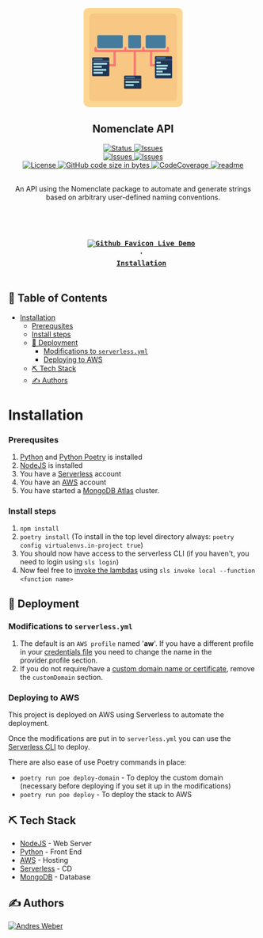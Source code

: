 <p align="center">
    <img width=200px height=200px src="/docs/nomenclate_logo.png" alt="nomenclate logo">
</p>

<h2 align="center">Nomenclate API</h2>

<div align="center">
    <a href="https://github.com/AndresMWeber/nomenclate-api-python">
        <img alt="Status" src="https://img.shields.io/badge/status-active-success.svg" />
    </a>
    <a href="https://github.com/AndresMWeber/nomenclate-api-python/issues">
        <img alt="Issues" src="https://img.shields.io/github/issues/andresmweber/nomenclate-api-python.svg" />
    </a>
    <br>
    <a href="https://github.com/AndresMWeber/nomenclate-api-python/actions/workflows/readme-api-sync.yml">
        <img alt="Issues" src="https://github.com/AndresMWeber/nomenclate-api-python/actions/workflows/readme-api-sync.yml/badge.svg" />
    </a>
    <a href="https://github.com/AndresMWeber/nomenclate-api-python/actions/workflows/python-app.yml">
        <img alt="Issues" src="https://github.com/AndresMWeber/nomenclate-api-python/actions/workflows/python-app.yml/badge.svg" />
    </a>
    <br />
    <a href="https://github.com/AndresMWeber/nomenclate-api-python/blob/master/LICENSE">
        <img alt="License" src="https://img.shields.io/badge/License-BSD%203--Clause-blue.svg" />
    </a>
    <a href=".">
        <img alt="GitHub code size in bytes" src="https://img.shields.io/github/languages/code-size/andresmweber/nomenclate-api-python" />
    </a>
    <a href="https://codecov.io/gh/AndresMWeber/nomenclate-api-python">
        <img alt="CodeCoverage" src="https://codecov.io/gh/AndresMWeber/nomenclate-api-python/branch/main/graph/badge.svg?token=4EC7Z5IKKB"/>
    </a>
    <a href="https://nomenclate.readme.io/">
        <img alt="readme" src="https://img.shields.io/badge/read-me-blue">
    </a>
</div>

<br />

<p align="center">
An API using the Nomenclate package to automate and generate strings based on arbitrary user-defined naming conventions.
</p>

<br />

<h3 align="center">
    <code>
    <a href="https://nom-api.andresmweber.com/"><img width=14px alt="Github Favicon" src="https://aws.amazon.com/favicon.ico" /> Live Demo</a>
    ·
    <a href="#installation">Installation</a>
    </code>
</h3>

## 📝 Table of Contents

- [Installation](#installation)
    - [Prerequsites](#prerequsites)
    - [Install steps](#install-steps)
  - [🚀 Deployment <a name = "deployment"></a>](#-deployment-)
    - [Modifications to `serverless.yml`](#modifications-to-serverlessyml)
    - [Deploying to AWS](#deploying-to-aws)
  - [⛏️ Tech Stack <a name = "tech"></a>](#️-tech-stack-)
  - [✍️ Authors <a name = "authors"></a>](#️-authors-)

# Installation

### Prerequsites

1. [Python](https://www.python.org/) and [Python Poetry](https://python-poetry.org/) is installed
2. [NodeJS](https://www.nodejs.org/) is installed
3. You have a [Serverless](https://www.serverless.com/) account
4. You have an [AWS](https://aws.amazon.com/) account
5. You have started a [MongoDB Atlas](https://www.mongodb.com/) cluster.

### Install steps
1. `npm install`  
2. `poetry install` (To install in the top level directory always: `poetry config virtualenvs.in-project true`)
3. You should now have access to the serverless CLI (if you haven't, you need to login using `sls login`)
4. Now feel free to [invoke the lambdas](https://www.serverless.com/framework/docs/providers/aws/cli-reference/invoke-local/) using `sls invoke local --function <function name>`

## 🚀 Deployment <a name = "deployment"></a>

### Modifications to `serverless.yml`
1. The default is an `AWS profile` named '**aw**'.  If you have a different profile in your [credentials file](https://docs.aws.amazon.com/cli/latest/userguide/cli-configure-files.html) you need to change the name in the provider.profile section.
2. If you do not require/have a [custom domain name or certificate](https://www.serverless.com/blog/serverless-api-gateway-domain), remove the `customDomain` section.

### Deploying to AWS

This project is deployed on AWS using Serverless to automate the deployment.

Once the modifications are put in to `serverless.yml` you can use the [Serverless CLI](https://www.serverless.com/framework/docs/providers/aws/cli-reference/) to deploy.

There are also ease of use Poetry commands in place:
- `poetry run poe deploy-domain` - To deploy the custom domain (necessary before deploying if you set it up in the modifications)
- `poetry run poe deploy` - To deploy the stack to AWS


## ⛏️ Tech Stack <a name = "tech"></a>

- [NodeJS](https://www.nodejs.org/) - Web Server
- [Python](https://www.python.org/) - Front End
- [AWS](https://aws.amazon.com/) - Hosting
- [Serverless](https://www.serverless.com/) - CD
- [MongoDB](https://www.mongodb.com/) - Database

## ✍️ Authors <a name = "authors"></a>

<a href="https://github.com/andresmweber/">
    <img title="Andres Weber" src="https://github.com/andresmweber.png" height="50px">
</a>
